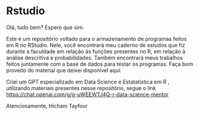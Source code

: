 # Rstudio
Olá, tudo bem? Espero que sim.

Este é um repositório voltado para o armazenamento de programas feitos em R no RStudio. Nele, você encontrará meu caderno de estudos que fiz durante a faculdade em relação às funções presentes no R, em relação à análise descritiva e probabilidades. Também encontrará meus trabalhos feitos juntamente com a base de dados para testar os programas. Faça bom proveito do material que deixei disponível aqui.

Criei um GPT especializado em Data Science e Estatatística em R , utilizando materiais presentes nesse repositório, segue o link https://chat.openai.com/g/g-uWEEWTJ4Q-r-data-science-mentor

Atenciosamente, Hicham Tayfour
